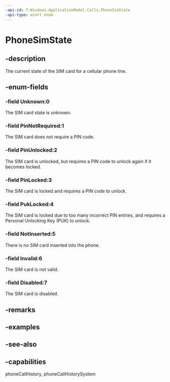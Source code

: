 ```yaml
---
-api-id: T:Windows.ApplicationModel.Calls.PhoneSimState
-api-type: winrt enum
---
```


<!-- Enumeration syntax
public enum Windows.ApplicationModel.Calls.PhoneSimState : int
-->

# PhoneSimState

## -description
The current state of the SIM card for a cellular phone line.

## -enum-fields
### -field Unknown:0
The SIM card state is unknown.

### -field PinNotRequired:1
The SIM card does not require a PIN code.

### -field PinUnlocked:2
The SIM card is unlocked, but requires a PIN code to unlock again if it becomes locked.

### -field PinLocked:3
The SIM card is locked and requires a PIN code to unlock.

### -field PukLocked:4
The SIM card is locked due to too many incorrect PIN entries, and requires a Personal Unlocking Key (PUK) to unlock.

### -field NotInserted:5
There is no SIM card inserted into the phone.

### -field Invalid:6
The SIM card is not valid.

### -field Disabled:7
The SIM card is disabled.


## -remarks

## -examples

## -see-also
## -capabilities
phoneCallHistory, phoneCallHistorySystem
